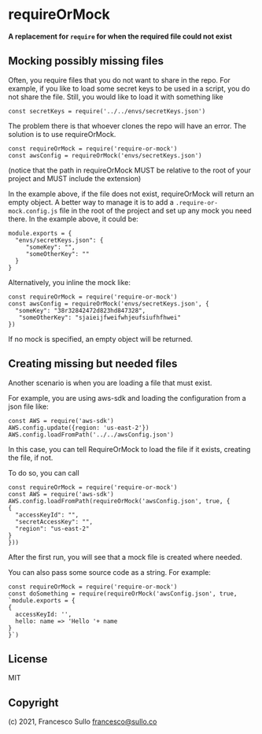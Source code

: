 # requireOrMock

**A replacement for `require` for when the required file could not exist**

## Mocking possibly missing files

Often, you require files that you do not want to share in the repo. For example, if you like to load some secret keys to be used in a script, you do not share the file. Still, you would like to load it with something like
```
const secretKeys = require('../../envs/secretKeys.json')
```
The problem there is that whoever clones the repo will have an error.
The solution is to use requireOrMock.
```
const requireOrMock = require('require-or-mock')
const awsConfig = requireOrMock('envs/secretKeys.json')
```
(notice that the path in requireOrMock MUST be relative to the root of your project and MUST include the extension)

In the example above, if the file does not exist, requireOrMock will return an empty object. A better way to manage it is to add a `.require-or-mock.config.js` file in the root of the project and set up any mock you need there.
In the example above, it could be:
```
module.exports = {
  "envs/secretKeys.json": {
     "someKey": "",
     "someOtherKey": ""
  }
}
```
Alternatively, you inline the mock like:

```
const requireOrMock = require('require-or-mock')
const awsConfig = requireOrMock('envs/secretKeys.json', {
  "someKey": "38r32842472d823hd847328",
   "someOtherKey": "sjaieijfweifwhjeufsiufhfhwei"
})
```

If no mock is specified, an empty object will be returned.

## Creating missing but needed files

Another scenario is when you are loading a file that must exist.

For example, you are using aws-sdk and loading the configuration from a json file like:

```
const AWS = require('aws-sdk')
AWS.config.update({region: 'us-east-2'})
AWS.config.loadFromPath('../../awsConfig.json')
```

In this case, you can tell RequireOrMock to load the file if it exists, creating the file, if not.

To do so, you can call

```
const requireOrMock = require('require-or-mock')
const AWS = require('aws-sdk')
AWS.config.loadFromPath(requireOrMock('awsConfig.json', true, {
{
  "accessKeyId": "",
  "secretAccessKey": "",
  "region": "us-east-2"
}
}))
```
After the first run, you will see that a mock file is created where needed.

You can also pass some source code as a string. For example:

```
const requireOrMock = require('require-or-mock')
const doSomething = require(requireOrMock('awsConfig.json', true, `module.exports = {
{
  accessKeyId: '',
  hello: name => 'Hello '+ name
}
}`)
```



## License
MIT

## Copyright
(c) 2021, Francesco Sullo <francesco@sullo.co>

